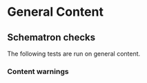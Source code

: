 # General Content

## Schematron checks

The following tests are run on general content.

### Content warnings

